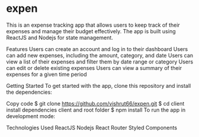 # expen

This is an expense tracking app that allows users to keep track of their expenses and manage their budget effectively.
The app is built using ReactJS and Nodejs for state management.

Features
Users can create an account and log in to their dashboard
Users can add new expenses, including the amount, category, and date
Users can view a list of their expenses and filter them by date range or category
Users can edit or delete existing expenses
Users can view a summary of their expenses for a given time period

Getting Started
To get started with the app, clone this repository and install the dependencies:

Copy code
$ git clone https://github.com/vishrut66/expen.git
$ cd client
install dependencies client and root folder
$ npm install
To run the app in development mode:

Technologies Used
ReactJS
Nodejs
React Router
Styled Components
